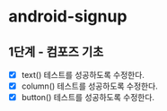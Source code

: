 # android-signup
## 1단계 - 컴포즈 기초
- [x] text() 테스트를 성공하도록 수정한다.
- [x] column() 테스트를 성공하도록 수정한다.
- [x] button() 테스트를 성공하도록 수정한다.
